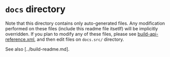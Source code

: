 `docs` directory
==================

Note that this directory contains only auto-generated files. Any modification 
performed on these files (include this readme file itsetlf) will be implicitly 
overridden. If you plan to modify any of these files, please see 
[build-api-reference.xml](./build-api-reference.xml), and then edit files on 
`docs.src/` directory.

See also [../build-readme.md].

